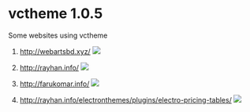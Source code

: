 # vctheme 1.0.5

Some websites using vctheme

1. http://webartsbd.xyz/
![](http://image.prntscr.com/image/2d8b48b52ef2490fb44444990ea9f59e.png)


2. http://rayhan.info/
![](http://image.prntscr.com/image/079ece3865be4c248c4dd4054f887cc6.png)



3. http://farukomar.info/
![](https://i.imgsafe.org/bce25b3158.png)


4. http://rayhan.info/electronthemes/plugins/electro-pricing-tables/
![](https://i.imgsafe.org/bce94a8967.png)
